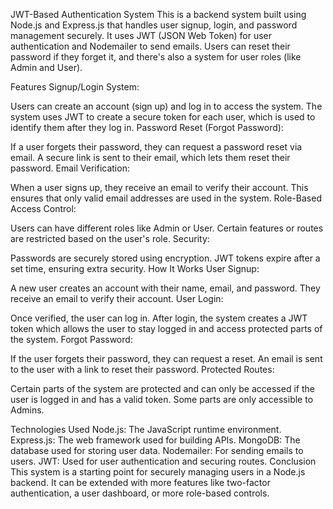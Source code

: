JWT-Based Authentication System
This is a backend system built using Node.js and Express.js that handles user signup, login, and password management securely. It uses JWT (JSON Web Token) for user authentication and Nodemailer to send emails. Users can reset their password if they forget it, and there's also a system for user roles (like Admin and User).

Features
Signup/Login System:

Users can create an account (sign up) and log in to access the system.
The system uses JWT to create a secure token for each user, which is used to identify them after they log in.
Password Reset (Forgot Password):

If a user forgets their password, they can request a password reset via email.
A secure link is sent to their email, which lets them reset their password.
Email Verification:

When a user signs up, they receive an email to verify their account.
This ensures that only valid email addresses are used in the system.
Role-Based Access Control:

Users can have different roles like Admin or User.
Certain features or routes are restricted based on the user's role.
Security:

Passwords are securely stored using encryption.
JWT tokens expire after a set time, ensuring extra security.
How It Works
User Signup:

A new user creates an account with their name, email, and password.
They receive an email to verify their account.
User Login:

Once verified, the user can log in.
After login, the system creates a JWT token which allows the user to stay logged in and access protected parts of the system.
Forgot Password:

If the user forgets their password, they can request a reset.
An email is sent to the user with a link to reset their password.
Protected Routes:

Certain parts of the system are protected and can only be accessed if the user is logged in and has a valid token.
Some parts are only accessible to Admins.

Technologies Used
Node.js: The JavaScript runtime environment.
Express.js: The web framework used for building APIs.
MongoDB: The database used for storing user data.
Nodemailer: For sending emails to users.
JWT: Used for user authentication and securing routes.
Conclusion
This system is a starting point for securely managing users in a Node.js backend. It can be extended with more features like two-factor authentication, a user dashboard, or more role-based controls.

